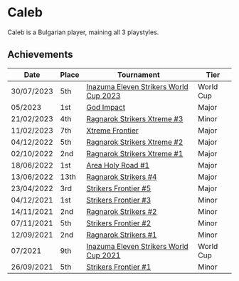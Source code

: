 # Caleb

Caleb is a Bulgarian player, maining all 3 playstyles.

## Achievements

|Date|Place|Tournament|Tier|
|-|-|-|-|
| 30/07/2023 | 5th | [Inazuma Eleven Strikers World Cup 2023](/inapedia/tournaments/worldcup23.md) | World Cup |
| 05/2023 | 1st | [God Impact](/inapedia/tournaments/misc/godimpact.md) | Major |
| 21/02/2023 | 4th | [Ragnarok Strikers Xtreme #3](/inapedia/tournaments/ragna/ragnax3.md) | Minor |
| 11/02/2023 | 7th | [Xtreme Frontier](/inapedia/tournaments/sf/xf.md) | Major |
| 04/12/2022 | 5th | [Ragnarok Strikers Xtreme #2](/inapedia/tournaments/ragna/ragnax2.md) | Major |
| 02/10/2022 | 2nd | [Ragnarok Strikers Xtreme #1](/inapedia/tournaments/ragna/ragnax1.md) | Major |
| 18/06/2022 | 1st | [Area Holy Road #1](/inapedia/tournaments/misc/holyroad1.md) | Major |
| 13/06/2022 | 13th | [Ragnarok Strikers #4](/inapedia/tournaments/ragna/ragna4.md) | Major |
| 23/04/2022 | 3rd | [Strikers Frontier #5](/inapedia/tournaments/sf/sf5.md) | Major |
| 04/12/2021 | 1st | [Strikers Frontier #3](/inapedia/tournaments/sf/sf3.md) | Minor |
| 14/11/2021 | 2nd | [Ragnarok Strikers #2](/inapedia/tournaments/ragna/ragna2.md) | Minor |
| 07/11/2021 | 5th | [Strikers Frontier #2](/inapedia/tournaments/sf/sf2.md) | Minor |
| 12/09/2021 | 2nd | [Ragnarok Strikers #1](/inapedia/tournaments/ragna/ragna1.md) | Minor |
| 07/2021 | 9th | [Inazuma Eleven Strikers World Cup 2021](/inapedia/tournaments/worldcup21.md) | World Cup |
| 26/09/2021 | 5th | [Strikers Frontier #1](/inapedia/tournaments/sf/sf1.md) | Minor |
